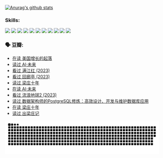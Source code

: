 
[![Anurag's github stats](https://github-readme-stats.vercel.app/api?username=w940853815)](https://github.com/anuraghazra/github-readme-stats)

### Skills:

<code><img height="32" src="https://cdn.jsdelivr.net/npm/simple-icons@v5/icons/python.svg"></code>
<code><img height="32" src="https://cdn.jsdelivr.net/npm/simple-icons@v5/icons/javascript.svg"></code>
<code><img height="32" src="https://cdn.jsdelivr.net/npm/simple-icons@v5/icons/django.svg"></code>
<code><img height="32" src="https://cdn.jsdelivr.net/npm/simple-icons@v5/icons/flask.svg"></code>
<code><img height="32" src="https://cdn.jsdelivr.net/npm/simple-icons@v5/icons/vuetify.svg"></code>
<code><img height="32" src="https://cdn.jsdelivr.net/npm/simple-icons@v5/icons/git.svg"></code>
<code><img height="32" src="https://cdn.jsdelivr.net/npm/simple-icons@v5/icons/docker.svg"></code>
<code><img height="32" src="https://cdn.jsdelivr.net/npm/simple-icons@v5/icons/postgresql.svg"></code>
<code><img height="32" src="https://cdn.jsdelivr.net/npm/simple-icons@v5/icons/elasticsearch.svg"></code>
<code><img height="32" src="https://cdn.jsdelivr.net/npm/simple-icons@v5/icons/macos.svg"></code>
<code><img height="32" src="https://cdn.jsdelivr.net/npm/simple-icons@v5/icons/linux.svg"></code>

### 🗣 豆瓣:

<!-- DOUBAN-ACTIVITIES:START -->
- [在读 美国增长的起落](https://www.douban.com/people/136069238/status/4220055912/?_i=83663194)
- [读过 AI·未来](https://www.douban.com/people/136069238/status/4220054171/?_i=83663194)
- [看过 满江红‎ (2023)](https://www.douban.com/people/136069238/status/4219146433/?_i=83663194)
- [看过 回廊亭‎ (2023)](https://www.douban.com/people/136069238/status/4215992758/?_i=83663194)
- [读过 梁庄十年](https://www.douban.com/people/136069238/status/4206664969/?_i=83663194)
- [在读 AI·未来](https://www.douban.com/people/136069238/status/4206653520/?_i=83663194)
- [看过 流浪地球2‎ (2023)](https://www.douban.com/people/136069238/status/4199558549/?_i=83663194)
- [读过 数据架构师的PostgreSQL修炼：高效设计、开发与维护数据库应用](https://www.douban.com/people/136069238/status/4199451104/?_i=83663194)
- [在读 梁庄十年](https://www.douban.com/people/136069238/status/4198822794/?_i=83663194)
- [读过 出梁庄记](https://www.douban.com/people/136069238/status/4198821001/?_i=83663194)
<!-- DOUBAN-ACTIVITIES:END -->


![Snake animation](https://raw.githubusercontent.com/w940853815/w940853815/output/github-contribution-grid-snake.svg)

<!--
**w940853815/w940853815** is a ✨ _special_ ✨ repository because its `README.md` (this file) appears on your GitHub profile.

Here are some ideas to get you started:

- 🔭 I’m currently working on ...
- 🌱 I’m currently learning ...
- 👯 I’m looking to collaborate on ...
- 🤔 I’m looking for help with ...
- 💬 Ask me about ...
- 📫 How to reach me: ...
- 😄 Pronouns: ...
- ⚡ Fun fact: ...
-->
